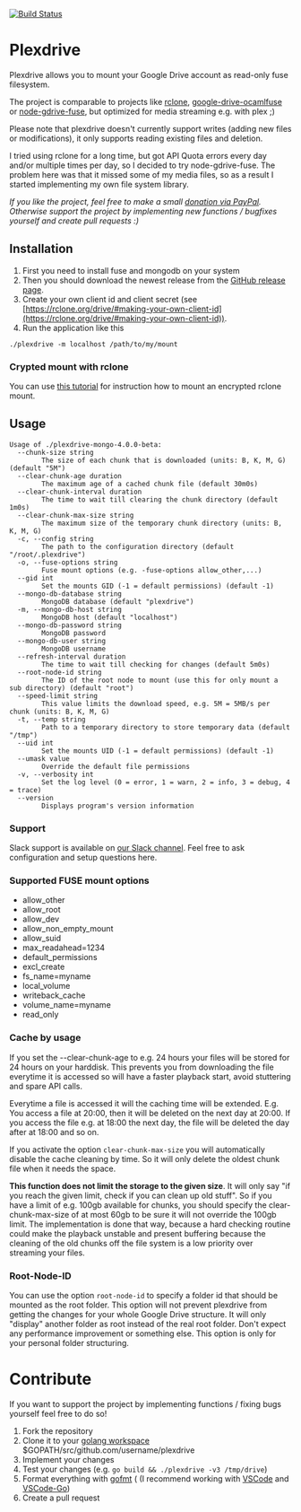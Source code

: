 [![Build Status](https://travis-ci.org/dweidenfeld/plexdrive.svg?branch=master)](https://travis-ci.org/dweidenfeld/plexdrive)

# Plexdrive
Plexdrive allows you to mount your Google Drive account as read-only fuse filesystem.

The project is comparable to projects like [rclone](https://rclone.org/), 
[google-drive-ocamlfuse](https://github.com/astrada/google-drive-ocamlfuse) or 
[node-gdrive-fuse](https://github.com/thejinx0r/node-gdrive-fuse), 
but optimized for media streaming e.g. with plex ;)

Please note that plexdrive doesn't currently support writes (adding new files or modifications), it only supports reading existing files and deletion. 

I tried using rclone for a long time, but got API Quota errors every day and/or multiple times per day, so I decided to try node-gdrive-fuse. The problem here was that it missed some of my media files, so as a result I started implementing my own file system library.

_If you like the project, feel free to make a small [donation via PayPal](https://www.paypal.me/dowei). Otherwise support the project by implementing new functions / bugfixes yourself and create pull requests :)_

## Installation
1. First you need to install fuse and mongodb on your system 
2. Then you should download the newest release from the [GitHub release page](https://github.com/dweidenfeld/plexdrive/releases).
3. Create your own client id and client secret (see [https://rclone.org/drive/#making-your-own-client-id](https://rclone.org/drive/#making-your-own-client-id)).
4. Run the application like this
```
./plexdrive -m localhost /path/to/my/mount
```

### Crypted mount with rclone
You can use [this tutorial](TUTORIAL.md) for instruction how to mount an encrypted rclone mount.

## Usage
```
Usage of ./plexdrive-mongo-4.0.0-beta:
  --chunk-size string
        The size of each chunk that is downloaded (units: B, K, M, G) (default "5M")
  --clear-chunk-age duration
        The maximum age of a cached chunk file (default 30m0s)
  --clear-chunk-interval duration
        The time to wait till clearing the chunk directory (default 1m0s)
  --clear-chunk-max-size string
        The maximum size of the temporary chunk directory (units: B, K, M, G)
  -c, --config string
        The path to the configuration directory (default "/root/.plexdrive")
  -o, --fuse-options string
        Fuse mount options (e.g. -fuse-options allow_other,...)
  --gid int
        Set the mounts GID (-1 = default permissions) (default -1)
  --mongo-db-database string
        MongoDB database (default "plexdrive")
  -m, --mongo-db-host string
        MongoDB host (default "localhost")
  --mongo-db-password string
        MongoDB password
  --mongo-db-user string
        MongoDB username
  --refresh-interval duration
        The time to wait till checking for changes (default 5m0s)
  --root-node-id string
        The ID of the root node to mount (use this for only mount a sub directory) (default "root")
  --speed-limit string
        This value limits the download speed, e.g. 5M = 5MB/s per chunk (units: B, K, M, G)
  -t, --temp string
        Path to a temporary directory to store temporary data (default "/tmp")
  --uid int
        Set the mounts UID (-1 = default permissions) (default -1)
  --umask value
        Override the default file permissions
  -v, --verbosity int
        Set the log level (0 = error, 1 = warn, 2 = info, 3 = debug, 4 = trace)
  --version
        Displays program's version information
```

### Support 
Slack support is available on [our Slack channel](https://plexdrive.slack.com/shared_invite/MTg1NTg5NzY2Njc4LTE0OTUwNDU3NzAtMjJjNWRiMTAxMg). 
Feel free to ask configuration and setup questions here.

### Supported FUSE mount options
* allow_other
* allow_root
* allow_dev
* allow_non_empty_mount
* allow_suid
* max_readahead=1234
* default_permissions
* excl_create
* fs_name=myname
* local_volume
* writeback_cache
* volume_name=myname
* read_only

### Cache by usage
If you set the --clear-chunk-age to e.g. 24 hours your files will be stored
for 24 hours on your harddisk. This prevents you from downloading the file
everytime it is accessed so will have a faster playback start, avoid stuttering
and spare API calls. 

Everytime a file is accessed it will the caching time will be extended.
E.g. You access a file at 20:00, then it will be deleted on the next day at
20:00. If you access the file e.g. at 18:00 the next day, the file will be
deleted the day after at 18:00 and so on.

If you activate the option `clear-chunk-max-size` you will automatically disable
the cache cleaning by time. So it will only delete the oldest chunk file when it 
needs the space.

**This function does not limit the storage to the given size**. It will only say
"if you reach the given limit, check if you can clean up old stuff". So if you have
a limit of e.g. 100gb available for chunks, you should specify the clear-chunk-max-size 
of at most 60gb to be sure it will not override the 100gb limit. The implementation is 
done that way, because a hard checking routine could make the playback unstable and 
present buffering because the cleaning of the old chunks off the file system is a low 
priority over streaming your files.


### Root-Node-ID
You can use the option `root-node-id` to specify a folder id that should be mounted as
the root folder. This option will not prevent plexdrive from getting the changes for your
whole Google Drive structure. It will only "display" another folder as root instead of the
real root folder.
Don't expect any performance improvement or something else. This option is only for your
personal folder structuring.

# Contribute
If you want to support the project by implementing functions / fixing bugs
yourself feel free to do so!

1. Fork the repository
2. Clone it to your [golang workspace](https://golang.org/doc/code.html) $GOPATH/src/github.com/username/plexdrive
3. Implement your changes
4. Test your changes (e.g. `go build && ./plexdrive -v3 /tmp/drive`)
5. Format everything with [gofmt](https://golang.org/cmd/gofmt/) (
(I recommend working with [VSCode](https://code.visualstudio.com/) and [VSCode-Go](https://github.com/lukehoban/vscode-go))
6. Create a pull request
